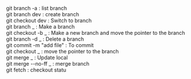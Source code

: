 
<br>git branch -a : list branch
<br>git branch dev : create branch
<br>git checkout dev : Switch to branch
<br>git branch _ : Make a branch
<br>git checkout -b _ : Make a new branch and move the pointer to the branch
<br>git branch -d _ : Delete a branch
<br>git  commit -m "add file" : To commit
<br>git checkout _ : move the pointer to the branch
<br>git merge _ : Update local 
<br>git merge --no-ff _ : merge branch
<br>git fetch : checkout statu
